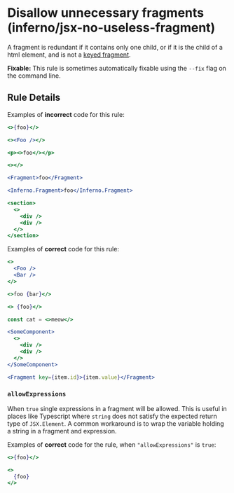 # Disallow unnecessary fragments (inferno/jsx-no-useless-fragment)

A fragment is redundant if it contains only one child, or if it is the child of a html element, and is not a [keyed fragment](https://infernojs.org/docs/fragments.html#keyed-fragments).

**Fixable:** This rule is sometimes automatically fixable using the `--fix` flag on the command line.

## Rule Details

Examples of **incorrect** code for this rule:

```jsx
<>{foo}</>

<><Foo /></>

<p><>foo</></p>

<></>

<Fragment>foo</Fragment>

<Inferno.Fragment>foo</Inferno.Fragment>

<section>
  <>
    <div />
    <div />
  </>
</section>
```

Examples of **correct** code for this rule:

```jsx
<>
  <Foo />
  <Bar />
</>

<>foo {bar}</>

<> {foo}</>

const cat = <>meow</>

<SomeComponent>
  <>
    <div />
    <div />
  </>
</SomeComponent>

<Fragment key={item.id}>{item.value}</Fragment>
```

### `allowExpressions`

When `true` single expressions in a fragment will be allowed. This is useful in
places like Typescript where `string` does not satisfy the expected return type
of `JSX.Element`. A common workaround is to wrap the variable holding a string
in a fragment and expression.

Examples of **correct** code for the rule, when `"allowExpressions"` is `true`:

```jsx
<>{foo}</>

<>
  {foo}
</>
```
